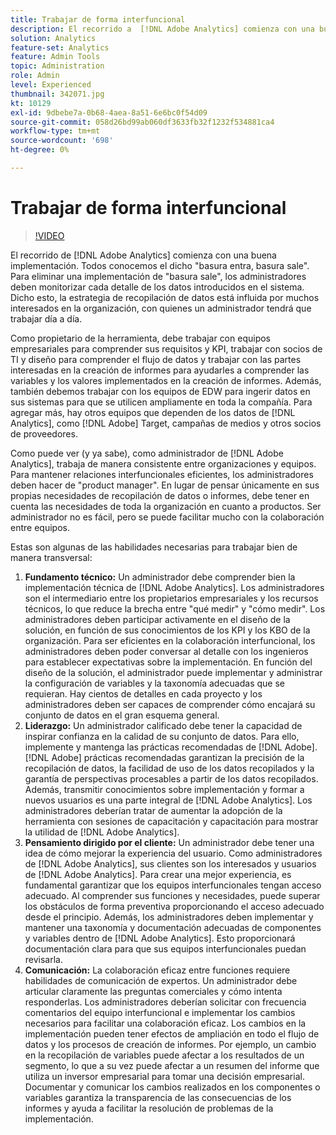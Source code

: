 ```yaml
---
title: Trabajar de forma interfuncional
description: El recorrido a  [!DNL Adobe Analytics] comienza con una buena implementación. Todos conocemos el dicho "basura entra, basura sale". Para eliminar una implementación de "basura sale", los administradores deben monitorizar cada detalle de los datos introducidos en el sistema. Dicho esto, la estrategia de recopilación de datos está influida por muchos interesados en la organización, con quienes un administrador tendrá que trabajar día a día.
solution: Analytics
feature-set: Analytics
feature: Admin Tools
topic: Administration
role: Admin
level: Experienced
thumbnail: 342071.jpg
kt: 10129
exl-id: 9dbebe7a-0b68-4aea-8a51-6e6bc0f54d09
source-git-commit: 058d26bd99ab060df3633fb32f1232f534881ca4
workflow-type: tm+mt
source-wordcount: '698'
ht-degree: 0%

---
```


# Trabajar de forma interfuncional

>[!VIDEO](https://video.tv.adobe.com/v/342071/?quality=12&learn=on)

El recorrido de [!DNL Adobe Analytics] comienza con una buena implementación. Todos conocemos el dicho &quot;basura entra, basura sale&quot;. Para eliminar una implementación de &quot;basura sale&quot;, los administradores deben monitorizar cada detalle de los datos introducidos en el sistema. Dicho esto, la estrategia de recopilación de datos está influida por muchos interesados en la organización, con quienes un administrador tendrá que trabajar día a día.

Como propietario de la herramienta, debe trabajar con equipos empresariales para comprender sus requisitos y KPI, trabajar con socios de TI y diseño para comprender el flujo de datos y trabajar con las partes interesadas en la creación de informes para ayudarles a comprender las variables y los valores implementados en la creación de informes. Además, también debemos trabajar con los equipos de EDW para ingerir datos en sus sistemas para que se utilicen ampliamente en toda la compañía. Para agregar más, hay otros equipos que dependen de los datos de [!DNL Analytics], como [!DNL Adobe] Target, campañas de medios y otros socios de proveedores.

Como puede ver (y ya sabe), como administrador de [!DNL Adobe Analytics], trabaja de manera consistente entre organizaciones y equipos. Para mantener relaciones interfuncionales eficientes, los administradores deben hacer de &quot;product manager&quot;. En lugar de pensar únicamente en sus propias necesidades de recopilación de datos o informes, debe tener en cuenta las necesidades de toda la organización en cuanto a productos. Ser administrador no es fácil, pero se puede facilitar mucho con la colaboración entre equipos.

Estas son algunas de las habilidades necesarias para trabajar bien de manera transversal:

1. **Fundamento técnico:** Un administrador debe comprender bien la implementación técnica de [!DNL Adobe Analytics]. Los administradores son el intermediario entre los propietarios empresariales y los recursos técnicos, lo que reduce la brecha entre &quot;qué medir&quot; y &quot;cómo medir&quot;. Los administradores deben participar activamente en el diseño de la solución, en función de sus conocimientos de los KPI y los KBO de la organización. Para ser eficientes en la colaboración interfuncional, los administradores deben poder conversar al detalle con los ingenieros para establecer expectativas sobre la implementación. En función del diseño de la solución, el administrador puede implementar y administrar la configuración de variables y la taxonomía adecuadas que se requieran. Hay cientos de detalles en cada proyecto y los administradores deben ser capaces de comprender cómo encajará su conjunto de datos en el gran esquema general.
1. **Liderazgo:** Un administrador calificado debe tener la capacidad de inspirar confianza en la calidad de su conjunto de datos. Para ello, implemente y mantenga las prácticas recomendadas de [!DNL Adobe]. [!DNL Adobe] prácticas recomendadas garantizan la precisión de la recopilación de datos, la facilidad de uso de los datos recopilados y la garantía de perspectivas procesables a partir de los datos recopilados. Además, transmitir conocimientos sobre implementación y formar a nuevos usuarios es una parte integral de [!DNL Adobe Analytics]. Los administradores deberían tratar de aumentar la adopción de la herramienta con sesiones de capacitación y capacitación para mostrar la utilidad de [!DNL Adobe Analytics].
1. **Pensamiento dirigido por el cliente:** Un administrador debe tener una idea de cómo mejorar la experiencia del usuario. Como administradores de [!DNL Adobe Analytics], sus clientes son los interesados y usuarios de [!DNL Adobe Analytics]. Para crear una mejor experiencia, es fundamental garantizar que los equipos interfuncionales tengan acceso adecuado.  Al comprender sus funciones y necesidades, puede superar los obstáculos de forma preventiva proporcionando el acceso adecuado desde el principio. Además, los administradores deben implementar y mantener una taxonomía y documentación adecuadas de componentes y variables dentro de [!DNL Adobe Analytics]. Esto proporcionará documentación clara para que sus equipos interfuncionales puedan revisarla.
1. **Comunicación:** La colaboración eficaz entre funciones requiere habilidades de comunicación de expertos. Un administrador debe articular claramente las preguntas comerciales y cómo intenta responderlas. Los administradores deberían solicitar con frecuencia comentarios del equipo interfuncional e implementar los cambios necesarios para facilitar una colaboración eficaz. Los cambios en la implementación pueden tener efectos de ampliación en todo el flujo de datos y los procesos de creación de informes. Por ejemplo, un cambio en la recopilación de variables puede afectar a los resultados de un segmento, lo que a su vez puede afectar a un resumen del informe que utiliza un inversor empresarial para tomar una decisión empresarial. Documentar y comunicar los cambios realizados en los componentes o variables garantiza la transparencia de las consecuencias de los informes y ayuda a facilitar la resolución de problemas de la implementación.
